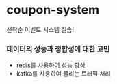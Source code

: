 # coupon-system
선착순 이벤트 시스템 실습!

### 데이터의 성능과 정합성에 대한 고민
- redis를 사용하여 성능 향상
- kafka를 사용하여 몰리는 트래픽 처리
